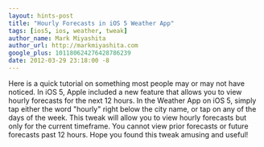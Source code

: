```yaml
---
layout: hints-post
title: "Hourly Forecasts in iOS 5 Weather App"
tags: [ios5, ios, weather, tweak]
author_name: Mark Miyashita
author_url: http://markmiyashita.com
google_plus: 101180624276428786239
date: 2012-03-29 23:18:00 -8
---
```


Here is a quick tutorial on something most people may or may not have noticed. In iOS 5, Apple included a new feature that allows you to view hourly forecasts for the next 12 hours. In the Weather App on iOS 5, simply tap either the word "hourly" right below the city name, or tap on any of the days of the week. This tweak will allow you to view hourly forecasts but only for the current timeframe. You cannot view prior forecasts or future forecasts past 12 hours. Hope you found this tweak amusing and useful!